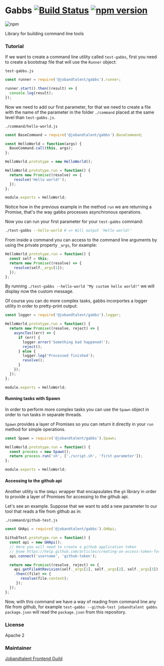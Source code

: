 # Gabbs [![Build Status](https://circleci.com/gh/jobandtalent/gabbs.png?style=shield)](https://circleci.com/gh/jobandtalent/gabbs) [![npm version](https://badge.fury.io/js/%40jobandtalent%2Fgabbs.svg)](https://badge.fury.io/js/%40jobandtalent%2Fgabbs)
![npm](https://nodei.co/npm/@jobandtalent/gabbs.png?mini=true)

Library for building command line tools

### Tutorial

If we want to create a command line utility called `test-gabbs`, first you need to create a bootstrap file that
will use the `Runner` object:

`test-gabbs.js`

```javascript
const runner = require('@jobandtalent/gabbs').runner;

runner.start().then((result) => {
  console.log(result);
});
```

Now we need to add our first parameter, for that we need to create a file with the name of the parameter in
the folder `./command` placed at the same level than `test-gabbs.js`.

`./command/hello-world.js`
```javascript
const BaseCommand = require('@jobandtalent/gabbs').BaseCommand;

const HelloWorld = function(args) {
  BaseCommand.call(this, args);
};

HelloWorld.prototype = new HelloWorld();

HelloWorld.prototype.run = function() {
  return new Promise((resolve) => {
    resolve('Hello world!');
  });
};

module.exports = HelloWorld;
```

Notice how in the previous example in the method `run` we are returning a Promise, that's the way
gabbs processes asynchronous operations.

Now you can run your first parameter for your `test-gabbs` command:

```bash
./test-gabbs --hello-world # => Will output 'Hello world!'
```

From inside a command you can access to the command line arguments by using the private property
`_args`, for example:

```javascript
HelloWorld.prototype.run = function() {
  const self = this;
  return new Promise((resolve) => {
    resolve(self._args[1]);
  });
};
```

By running `./test-gabbs --hello-world "My custom hello world!"` we will display now the custom message.

Of course you can do more complex tasks, gabbs incorportes a logger utility in order to pretty-print
output:

```javascript
const logger = require('@jobandtalent/gabbs').logger;

HelloWorld.prototype.run = function() {
  return new Promise((resolve, reject) => {
    asyncTas((err) => {
      if (err) {
        logger.error('Something bad happened!');
        reject();
      } else {
        logger.log('Processed finished');
        resolve();
      }
    });
  });
};

module.exports = HelloWorld;
```

#### Running tasks with Spawn

In order to perform more complex tasks you can use the `Spawn` object in order to run tasks in separate threads.

`Spawn` provides a layer of Promises so you can return it directly in your `run` method for simple operations.

```javascript
const Spawn = require('@jobandtalent/gabbs').Spawn;

HelloWorld.prototype.run = function() {
  const process = new Spawn();
  return process.run('sh', ['./script.sh', 'first-parameter']);
};

module.exports = HelloWorld;
```

#### Accessing to the github api

Another utility is the `GHApi` wrapper that encapsulates the `gh` library in order to provide a layer of Promises for
accessing to the github api.

Let's see an example. Suppose that we want to add a new parameter to our tool that reads a file from github as 
in:

`./command/github-test.js`

```javascript
const GHApi = require('@jobandtalent/gabbs').GHApi;

GithubTest.prototype.run = function() {
  const api = new GHApi();
  // Here you will need to create a github application token
  // @see https://help.github.com/articles/creating-an-access-token-for-command-line-use/
  api.connect('username', 'github-token');

  return new Promise((resolve, reject) => {
    api.getFileAtRevision(self._args[1], self._args[2], self._args[3])
    .then((file) => {
       resolve(file.content);
     });
  });
};
```

Now, with this command we have a way of reading from command line any file from github, for example
`test-gabbs --github-test jobandtalent gabbs package.json` will read the `package.json` from this repository.

### License

Apache 2

### Maintainer

[Jobandtalent Frontend Guild](mailto:frontend.team@jobandtalent.com)
